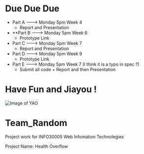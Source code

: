 
# Due Due Due

- Part A ---> Monday 5pm Week 4
    - Report and Presentation
- **Part B ---> Monday 5pm Week 6
    - Prototype Link
- Part C ---> Monday 5pm Week 7
    - Report and Presentation
- Part D ---> Monday 5pm Week 9
    - Prototype Link
- Part E ---> Monday 5pm Week 7 (I think it is a typo in spec ?)
    - Submit all code + Report and then Presentation

# Have Fun and Jiayou !

![Image of YAO](http://img.qqday.com/allimg/120627/0921062E3-0.jpg)

# Team_Random

Project work for INFO30005 Web Infomation Technolegies

Project Name: Health Overflow